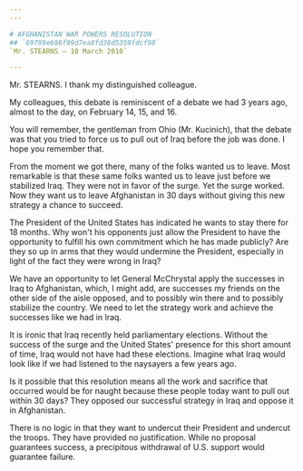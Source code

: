 ```yaml
---
---

# AFGHANISTAN WAR POWERS RESOLUTION
## `69799e696f99d7ea8fd38d5359fdcf98`
`Mr. STEARNS — 10 March 2010`

---
```



Mr. STEARNS. I thank my distinguished colleague.

My colleagues, this debate is reminiscent of a debate we had 3 years 
ago, almost to the day, on February 14, 15, and 16.

You will remember, the gentleman from Ohio (Mr. Kucinich), that the 
debate was that you tried to force us to pull out of Iraq before the 
job was done. I hope you remember that.

From the moment we got there, many of the folks wanted us to leave. 
Most remarkable is that these same folks wanted us to leave just before 
we stabilized Iraq. They were not in favor of the surge. Yet the surge 
worked. Now they want us to leave Afghanistan in 30 days without giving 
this new strategy a chance to succeed.

The President of the United States has indicated he wants to stay 
there for 18 months. Why won't his opponents just allow the President 
to have the opportunity to fulfill his own commitment which he has made 
publicly? Are they so up in arms that they would undermine the 
President, especially in light of the fact they were wrong in Iraq?

We have an opportunity to let General McChrystal apply the successes 
in Iraq to Afghanistan, which, I might add, are successes my friends on 
the other side of the aisle opposed, and to possibly win there and to 
possibly stabilize the country. We need to let the strategy work and 
achieve the successes like we had in Iraq.

It is ironic that Iraq recently held parliamentary elections. Without 
the success of the surge and the United States' presence for this short 
amount of time, Iraq would not have had these elections. Imagine what 
Iraq would look like if we had listened to the naysayers a few years 
ago.

Is it possible that this resolution means all the work and sacrifice 
that occurred would be for naught because these people today want to 
pull out within 30 days? They opposed our successful strategy in Iraq 
and oppose it in Afghanistan.

There is no logic in that they want to undercut their President and 
undercut the troops. They have provided no justification. While no 
proposal guarantees success, a precipitous withdrawal of U.S. support 
would guarantee failure.